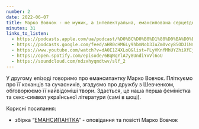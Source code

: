 ```yaml
---
number: 2
date: 2022-06-07
title: Марко Вовчок - не мужик, а інтелектуальна, емансипована серцеїдка.
minutes: 31
links_to_listen:
  - https://podcasts.apple.com/ua/podcast/%D0%BC%D0%B0%D1%80%D0%BA%D0%BE-%D0%B2%D0%BE%D0%B2%D1%87%D0%BE%D0%BA-%D0%BD%D0%B5-%D0%BC%D1%83%D0%B6%D0%B8%D0%BA-%D0%B0-%D1%96%D0%BD%D1%82%D0%B5%D0%BB%D0%B5%D0%BA%D1%82%D1%83%D0%B0%D0%BB%D1%8C%D0%BD%D0%B0-%D0%B5%D0%BC%D0%B0%D0%BD%D1%81%D0%B8%D0%BF%D0%BE%D0%B2%D0%B0%D0%BD%D0%B0/id1624744195?i=1000565745681
  - https://podcasts.google.com/feed/aHR0cHM6Ly9hbmNob3IuZm0vcy85ODJiNmI4MC9wb2RjYXN0L3Jzcw/episode/ZTMyMjY2MmItOTk1Yi00MmMyLWIzZGQtODE2NzQ5NmU1OWY4?sa=X&ved=0CA0QkfYCahcKEwigg43oo5_7AhUAAAAAHQAAAAAQAQ
  - https://www.youtube.com/watch?v=dA0E1Z4XLoQ&list=PLyVKnfMhUYZhiXfEjvTEfx7QNnHhbIA1X&index=2
  - https://open.spotify.com/episode/6BqNqYlA7y8UndiYxVl6oU
  - https://soundcloud.com/ndzxhyqmdtwv/slf_2
---
```


У другому епізоді говоримо про емансипантку Марко Вовчок. Пліткуємо про її
коханців та сучасників, згадуємо про дружбу з Шевченком, обговорюємо її
найвідоміші твори. Здається, це наша перша феміністка та секс-символ
української літератури (самі в шоці).

Корисні посилання: 

- збірка “[ЕМАНСИПАНТКА][1]” \- оповідання та повісті Марко Вовчок

[1]: https://komorabooks.com/product/emansypantka-opovidannya-ta-povisti/
